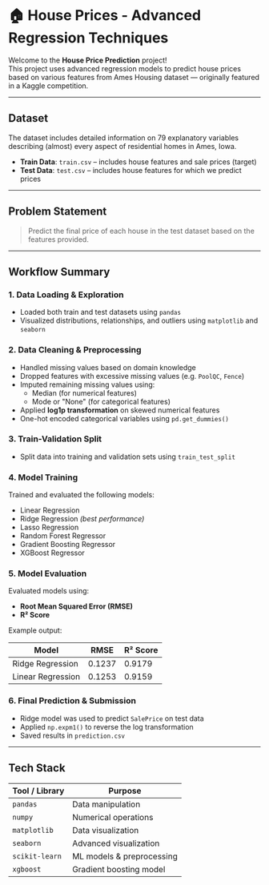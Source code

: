 # 🏠 House Prices - Advanced Regression Techniques

Welcome to the **House Price Prediction** project!  
This project uses advanced regression models to predict house prices based on various features from Ames Housing dataset — originally featured in a Kaggle competition.

---

## Dataset

The dataset includes detailed information on 79 explanatory variables describing (almost) every aspect of residential homes in Ames, Iowa.

- **Train Data**: `train.csv` – includes house features and sale prices (target)
- **Test Data**: `test.csv` – includes house features for which we predict prices

---

## Problem Statement

> Predict the final price of each house in the test dataset based on the features provided.

---

## Workflow Summary

### 1. Data Loading & Exploration
- Loaded both train and test datasets using `pandas`
- Visualized distributions, relationships, and outliers using `matplotlib` and `seaborn`

### 2. Data Cleaning & Preprocessing
- Handled missing values based on domain knowledge
- Dropped features with excessive missing values (e.g. `PoolQC`, `Fence`)
- Imputed remaining missing values using:
  - Median (for numerical features)
  - Mode or "None" (for categorical features)
- Applied **log1p transformation** on skewed numerical features
- One-hot encoded categorical variables using `pd.get_dummies()`

### 3. Train-Validation Split
- Split data into training and validation sets using `train_test_split`

### 4. Model Training
Trained and evaluated the following models:
- Linear Regression
- Ridge Regression *(best performance)*
- Lasso Regression
- Random Forest Regressor
- Gradient Boosting Regressor
- XGBoost Regressor

### 5. Model Evaluation
Evaluated models using:
- **Root Mean Squared Error (RMSE)**
- **R² Score**

Example output:

| Model             | RMSE   | R² Score |
|------------------|--------|----------|
| Ridge Regression | 0.1237 | 0.9179   |
| Linear Regression| 0.1253 | 0.9159   |

### 6. Final Prediction & Submission
- Ridge model was used to predict `SalePrice` on test data
- Applied `np.expm1()` to reverse the log transformation
- Saved results in `prediction.csv`

---

## Tech Stack

| Tool / Library     | Purpose                            |
|--------------------|------------------------------------|
| `pandas`           | Data manipulation                  |
| `numpy`            | Numerical operations               |
| `matplotlib`       | Data visualization                 |
| `seaborn`          | Advanced visualization             |
| `scikit-learn`     | ML models & preprocessing          |
| `xgboost`          | Gradient boosting model            |


